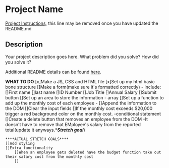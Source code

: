 # Project Name

[Project Instructions](./INSTRUCTIONS.md), this line may be removed once you have updated the README.md

## Description

Your project description goes here. What problem did you solve? How did you solve it?

Additional README details can be found [here](https://github.com/PrimeAcademy/readme-template/blob/master/README.md).


****WHAT TO DO****
    [x]Make a JS, CSS and HTML file
    [x]Set up my html basic bone structure
    []Make a form(make sure it's formatted correctly) - include:
        []First name
        []last name
        []ID Number
        []Job Title
        []Annual Salary
        []Submit button
    []Set up an area to store the information - array
    []Set up a function to add up the monthly cost of each employee -
        []Append the information to the DOM
        []Clear the input fields
        []If the monthly cost exceeds $20,000 trigger a red background color on the monthly cost. -conditional statement
        []Create a delete button that removes an employee from the DOM
            -It doesn't have to remove that EMployee's salary from the reported total(update it anyways.****Stretch goal***)
   
    ****ACTUAL STRETCH GOALS****
    []Add styling
    []Extra functionality
        []When an employee gets deleted have the budget function take out their salary cost from the monthly cost
        []